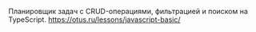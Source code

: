 Планировщик задач с CRUD-операциями, фильтрацией и поиском на TypeScript.
https://otus.ru/lessons/javascript-basic/